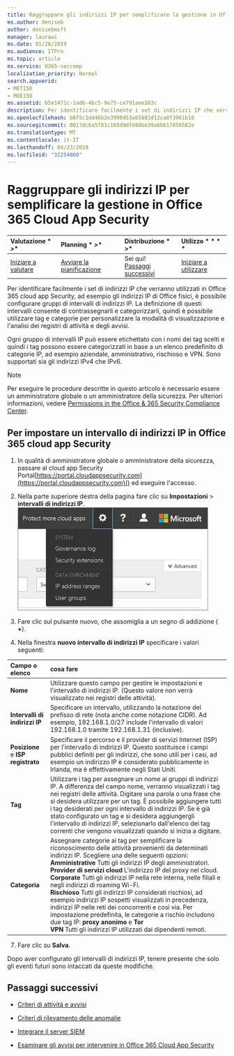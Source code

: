 ```yaml
---
title: Raggruppare gli indirizzi IP per semplificare la gestione in Office 365 Cloud App Security
ms.author: deniseb
author: denisebmsft
manager: laurawi
ms.date: 01/28/2019
ms.audience: ITPro
ms.topic: article
ms.service: O365-seccomp
localization_priority: Normal
search.appverid:
- MET150
- MOE150
ms.assetid: b5e1471c-1ad6-4bc5-9e75-ce791aee283c
description: Per identificare facilmente i set di indirizzi IP che verranno utilizzati in Office 365 cloud app Security, ad esempio gli indirizzi IP di Office fisici, è possibile configurare gruppi di intervalli di indirizzi IP.
ms.openlocfilehash: b8f5c1dd46b2e3990d53a65881d12ca8f3961b16
ms.sourcegitcommit: 0017dc6a5f81c165d9dfd88be39a6bb17856582e
ms.translationtype: MT
ms.contentlocale: it-IT
ms.lasthandoff: 04/23/2019
ms.locfileid: "32254860"
---
```

# <a name="group-your-ip-addresses-to-simplify-management-in-office-365-cloud-app-security"></a>Raggruppare gli indirizzi IP per semplificare la gestione in Office 365 Cloud App Security
  
|Valutazione * *\>**|Planning * *\>**|Distribuzione * *\>**|Utilizzo * * * *|
|:-----|:-----|:-----|:-----|
|[Iniziare a valutare](office-365-cas-overview.md) <br/> |[Avviare la pianificazione](get-ready-for-office-365-cas.md) <br/> |Sei qui!  <br/> [Passaggi successivi](#next-steps) <br/> |[Iniziare a utilizzare](utilization-activities-for-ocas.md) <br/> |
   
Per identificare facilmente i set di indirizzi IP che verranno utilizzati in Office 365 cloud app Security, ad esempio gli indirizzi IP di Office fisici, è possibile configurare gruppi di intervalli di indirizzi IP. La definizione di questi intervalli consente di contrassegnarli e categorizzarli, quindi è possibile utilizzare tag e categorie per personalizzare la modalità di visualizzazione e l'analisi dei registri di attività e degli avvisi.
  
Ogni gruppo di intervalli IP può essere etichettato con i nomi dei tag scelti e quindi i tag possono essere categorizzati in base a un elenco predefinito di categorie IP, ad esempio aziendale, amministrativo, rischioso e VPN. Sono supportati sia gli indirizzi IPv4 che IPv6.
  
> [!NOTE]
> Per eseguire le procedure descritte in questo articolo è necessario essere un amministratore globale o un amministratore della sicurezza. Per ulteriori informazioni, vedere [Permissions in the Office &amp; 365 Security Compliance Center](permissions-in-the-security-and-compliance-center.md). 
  
## <a name="to-set-up-an-ip-address-range-in-office-365-cloud-app-security"></a>Per impostare un intervallo di indirizzi IP in Office 365 cloud app Security

1. In qualità di amministratore globale o amministratore della sicurezza, passare al cloud app Security Portal[https://portal.cloudappsecurity.com](https://portal.cloudappsecurity.com)() ed eseguire l'accesso.
    
2. Nella parte superiore destra della pagina fare clic su **Impostazioni** \> **intervalli di indirizzi IP**.<br>![In O365 cloud app Security, scegliere impostazioni per accedere al sistema e alle impostazioni dei dati](media/f6c48ee3-39b4-4b5a-8252-b6493b7bcd3d.png)<br>
  
3. Fare clic sul pulsante nuovo, che assomiglia a un segno di addizione ( **+**).
    
4. Nella finestra **nuovo intervallo di indirizzi IP** specificare i valori seguenti: 
    
|**Campo o elenco**|**cosa fare**|
|:-----|:-----|
|**Nome** <br/> |Utilizzare questo campo per gestire le impostazioni e l'intervallo di indirizzi IP. (Questo valore non verrà visualizzato nei registri delle attività).  <br/> |
|**Intervalli di indirizzi IP** <br/> |Specificare un intervallo, utilizzando la notazione del prefisso di rete (nota anche come notazione CIDR). Ad esempio, 192.168.1.0/27 include l'intervallo di valori 192.168.1.0 tramite 192.168.1.31 (inclusive).  <br/> |
|**Posizione** e **ISP registrato** <br/> |Specificare il percorso e il provider di servizi Internet (ISP) per l'intervallo di indirizzi IP. Questo sostituisce i campi pubblici definiti per gli indirizzi, che sono utili per i casi, ad esempio un indirizzo IP è considerato pubblicamente in Irlanda, ma è effettivamente negli Stati Uniti.  <br/> |
|**Tag** <br/> |Utilizzare i tag per assegnare un nome ai gruppi di indirizzi IP. A differenza del campo nome, verranno visualizzati i tag nei registri delle attività. Digitare una parola o una frase che si desidera utilizzare per un tag. È possibile aggiungere tutti i tag desiderati per ogni intervallo di indirizzi IP. Se è già stato configurato un tag e si desidera aggiungergli l'intervallo di indirizzi IP, selezionarlo dall'elenco dei tag correnti che vengono visualizzati quando si inizia a digitare.  <br/> |
|**Categoria** <br/> | Assegnare categorie ai tag per semplificare la riconoscimento delle attività provenienti da determinati indirizzi IP. Scegliere una delle seguenti opzioni:  <br/> **Amministrative** Tutti gli indirizzi IP degli amministratori.  <br/> **Provider di servizi cloud** L'indirizzo IP del proxy nel cloud.  <br/> **Corporate** Tutti gli indirizzi IP nella rete interna, nelle filiali e negli indirizzi di roaming Wi-Fi.  <br/> **Rischioso** Tutti gli indirizzi IP considerati rischiosi, ad esempio indirizzi IP sospetti visualizzati in precedenza, indirizzi IP nelle reti dei concorrenti e così via. Per impostazione predefinita, le categorie a rischio includono due tag IP: **proxy anonimo** e **Tor** <br/> **VPN** Tutti gli indirizzi IP utilizzati dai dipendenti remoti.  <br/> |
   
7. Fare clic su **Salva**.
    
Dopo aver configurato gli intervalli di indirizzi IP, tenere presente che solo gli eventi futuri sono intaccati da queste modifiche.
  
## <a name="next-steps"></a>Passaggi successivi

- [Criteri di attività e avvisi](activity-policies-and-alerts.md)
    
- [Criteri di rilevamento delle anomalie](anomaly-detection-policies-in-ocas.md)
    
- [Integrare il server SIEM](integrate-your-siem-server-with-office-365-cas.md)
    
- [Esaminare gli avvisi per intervenire in Office 365 Cloud App Security](review-office-365-cas-alerts.md)
    

